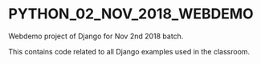 # PYTHON_02_NOV_2018_WEBDEMO
Webdemo project of Django for Nov 2nd 2018 batch.

This contains code related to all Django examples used in the classroom.

